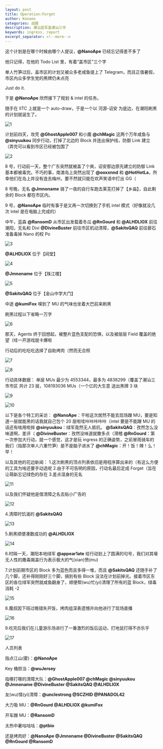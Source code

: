 ```yaml
---
layout: post
title: Operation:Forget
author: Konano
categories: 战报
description: 潮汕蓝军盖潮汕三市
keywords: ingress, report
excerpt_separator: <!--more-->
---
```


这个计划是在哪个时候由哪个人提议，**@NanoApe** 已经忘记得差不多了

他只记得，在他的 Todo List 里，有着“盖市区”三个字

单人竹笋过后，盖市区的计划又被众多老咸鱼提上了 Telegram，而且正值暑假，市区内众多学生党的黑牌仍未点亮

Just do it.

<!--more-->

于是 **@NanoApe** 欣然接下了规划 & intel 的任务。

随手在 IITC 上就是一个 auto-draw，于是一个以 河源-诏安 为底边，在潮阳刷黑的计划就诞生了。

![1](http://upload-images.jianshu.io/upload_images/3807877-09c336d857547897.png?imageMogr2/auto-orient/strip%7CimageView2/2/w/1240)

计划前四天，攻壳 **@GhostApple007** 和小魔 **@chMagic** 这两个万年咸鱼与 **@sinyuukou** 同步行动，打掉了北边的 Block 并连出保护线，防御 Link 建立（弄完可以看到市区已经被包围了

![2](http://upload-images.jianshu.io/upload_images/3807877-dcae65c6dfe2a875.png?imageMogr2/auto-orient/strip%7CimageView2/2/w/1240)

8 号，行动前一天，整个广东突然就被盖了个爽，诏安那边原先建立的防御 Link 基本都被毒完。不巧的事，南澳岛上突然出现了 **@ooxxnnd** 和 **@HotHotLa**，所幸他们在岛上并没有连去梅州，要不然就只能在欢声笑语中打出 GG（

8 号晚，无名 **@Jmnoname** 骑了一夜的自行车跑去莱芜打掉了【乡庙】，自此剩余的 Block 都在市区内。

9 号，**@NanoApe** 临时有事于是又再一次切换到了手机 intel 模式（好像就没几次 intel 是在电脑上完成的）

中午，蓝森 **@RansomD** 从市区出发载着冬瓜 **@RnGourd** 和 **@ALHDLIOX** 前往潮阳，无名和 Divi **@DivineBuster** 前往市区机动清障，**@SakitsQAQ** 前往礐石准备毒掉 Nano 的校 Po

![3](http://upload-images.jianshu.io/upload_images/3807877-f5f82b0e8b069d8a.png?imageMogr2/auto-orient/strip%7CimageView2/2/w/1240)

**@ALHDLIOX** 位于【祠堂】

![4](http://upload-images.jianshu.io/upload_images/3807877-996fabf7e2a27141.png?imageMogr2/auto-orient/strip%7CimageView2/2/w/1240)

**@Jmnoname** 位于【珠江楼】

![5](http://upload-images.jianshu.io/upload_images/3807877-cf9dc0bcf47fb3cb.png?imageMogr2/auto-orient/strip%7CimageView2/2/w/1240)

**@SakitsQAQ** 位于【金山中学大门】

中途 **@kumiFox** 嗅到了 MU 的气味也坐着大巴前来刷黑

刷黑过程以下省略一万字

![6](http://upload-images.jianshu.io/upload_images/3807877-3d6af9fb63f08df4.png?imageMogr2/auto-orient/strip%7CimageView2/2/w/1240)

那天，Agents 终于回想起，被整片蓝色支配的恐惧，以及被层层 Field 覆盖的绝望（哇一开游戏就卡爆啦

行动后的吃吃吃选择了自助烤肉（然而无合照

![7](http://upload-images.jianshu.io/upload_images/3807877-98adf002d5bf225f.png?imageMogr2/auto-orient/strip%7CimageView2/2/w/1240)

![8](http://upload-images.jianshu.io/upload_images/3807877-fb9e40afd9dd94d0.png?imageMogr2/auto-orient/strip%7CimageView2/2/w/1240)

行动具体数据：
单层 MUs 最少为 4553344，最多为 4838299（覆盖了潮汕三市市区
共计 23 层，108193036 MUs（一个亿的大生意
送出黑牌 3 块

![9](http://upload-images.jianshu.io/upload_images/3807877-d762cfdd8815400d.png?imageMogr2/auto-orient/strip%7CimageView2/2/w/1240)

![10](http://upload-images.jianshu.io/upload_images/3807877-9b70608ed9eb5265.gif?imageMogr2/auto-orient/strip)

以下是各个特工的采访：
**@NanoApe**：干啦这次居然不能去现场蹭 MU，要是知道一层就能黑的话我就自己包个 20 层啦哇咔咔咔咔咔（intel 要是不能蹭 MU 的话还有啥用啦摔
**@sinyuukou**：绿军竟然无人抵抗。
**@SakitsQAQ**：孜然怎么没味道啊，差评（
**@DivineBuster**：孜然没味道就撒多点（滑稽
**@RnGourd**：第一次参加大行动，就一个感觉，这才是玩 ingress 的正确姿势，之前冒雨骑车的我们（指那次单人六重竹笋）是不是脑子进水了
**@chMagic**：开！饭！辣！么！早！

以及其他的花边新闻：
1.这次刷黑的顶点列表依旧是用程序算出来的（有这么方便的工具为啥还要手动选呢
2.由于不可告明的原因，行动名最后定成 Forget（旨在让萌新忘记绿色的存在
3.差点湿身的无名

![11](http://upload-images.jianshu.io/upload_images/3807877-c89a9744615532cf.png?imageMogr2/auto-orient/strip%7CimageView2/2/w/1240)

以及我们怀疑他是借清障之名去贴小广告的

![12](http://upload-images.jianshu.io/upload_images/3807877-15fed85110fe0d38.png?imageMogr2/auto-orient/strip%7CimageView2/2/w/1240)

4.清障时饥渴的 **@SakitsQAQ**

![13](http://mmbiz.qpic.cn/mmbiz_jpg/P13Tw4TDA1bxdGwtF5GvC545TGxtdWKkBQ93NTIovdYeoUgeC5GfpibnkO2og4eBv1VibvXmRRSElDxZm75EsDhg/640?wx_fmt=jpeg&tp=webp&wxfrom=5&wx_lazy=1)

5.刷黑顺便凑数成功的 **@ALHDLIOX**

![14](http://mmbiz.qpic.cn/mmbiz_jpg/P13Tw4TDA1bxdGwtF5GvC545TGxtdWKkQ0ShicSJicLRjI8jYX5LzTM9LZcSVES00KbrOxjAXMTOhWhTJbbBlMVg/640?wx_fmt=jpeg&tp=webp&wxfrom=5&wx_lazy=1)

6.时隔一天，潮阳本地绿军 **@appear1ate** 给行动划上了圆满的句号，我们对其壕无人性的撒毒揭盖行为表示极大的气(xian)愤(mu)


7.计划前期市区的 Block 多为蓝色而且多得一堆，而且 **@SakitsQAQ** 还随手补了几个脚，还补得刚刚好三个脚，搞到有些 Block 没法在计划前掉光。接着市区东区的各位绿军突然就咸鱼翻身了，顺便帮(wu)忙(yi)清理了所有的蓝 Block，绿毒消耗 -2

![15](http://mmbiz.qpic.cn/mmbiz_jpg/P13Tw4TDA1bxdGwtF5GvC545TGxtdWKkKnvicXV08FGo0XF9wjHjZC5meU7y4mptmHnV50TpjXtwHneNWqVJIgQ/640?wx_fmt=jpeg&tp=webp&wxfrom=5&wx_lazy=1)

8.魔叔因下班过晚错失开饭，烤肉组深表遗憾并向他进行了现场直播

![16](http://mmbiz.qpic.cn/mmbiz_jpg/P13Tw4TDA1bxdGwtF5GvC545TGxtdWKks82D2PDlF0HC3r5j1DecCRBFvkb3ESbj3j5icY5GTibIhcia72uzHVxsw/640?wx_fmt=jpeg&tp=webp&wxfrom=5&wx_lazy=1)

9.吃完后我们在儿童游乐场进行了一番激烈的饭后运动，打地鼠打得不亦乐乎

![17](http://mmbiz.qpic.cn/mmbiz_jpg/P13Tw4TDA1bxdGwtF5GvC545TGxtdWKkWeJIQvWTIDNkEYBGiamOzqzcrX2lAuDxsxhbT9fQHuhevw4k6OzPtvQ/640?wx_fmt=jpeg&tp=webp&wxfrom=5&wx_lazy=1)

人员列表

指点江山(雾)：**@NanoApe**

Key 桶担当：**@wuJersey**

指哪打哪的清障大队：**@GhostApple007 @chMagic @sinyuukou @Jmnoname @DivineBuster @SakitsQAQ @ALHDLIOX**

友(wu)情(yi)清障：**@unclestrong @SCZHID @PANADOL42**

大力吸 MU：**@RnGourd @ALHDLIOX @kumiFox**

开车蹭 MU：**@RansomD**

太热中暑咕咕咕：**@ptbio**

还是烤肉好：**@NanoApe @Jmnoname @DivineBuster @SakitsQAQ @RnGourd @RansomD**
